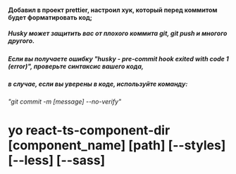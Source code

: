 #### Добавил в проект prettier, настроил хук, который перед коммитом будет форматировать код;

##### Husky может защитить вас от плохого коммита git, git push и многого другого.

##### Если вы получаете ошибку "husky - pre-commit hook exited with code 1 (error)", проверьте синтаксис вашего кода,

##### в случае, если вы уверены в коде, используйте команду:

###### "git commit -m [message] --no-verify"

# yo react-ts-component-dir [component_name] [path] [--styles] [--less] [--sass]
